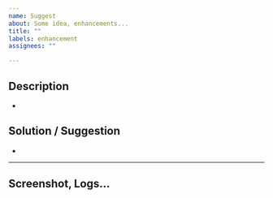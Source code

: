 ```yaml
---
name: Suggest
about: Some idea, enhancements...
title: ""
labels: enhancement
assignees: ""

---
```


## Description
*

## Solution / Suggestion
*

***

## Screenshot, Logs...
